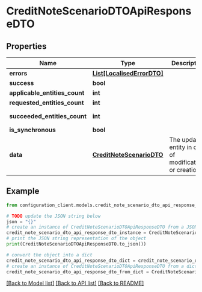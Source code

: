 # CreditNoteScenarioDTOApiResponseDTO


## Properties

Name | Type | Description | Notes
------------ | ------------- | ------------- | -------------
**errors** | [**List[LocalisedErrorDTO]**](LocalisedErrorDTO.md) |  | [optional] 
**success** | **bool** |  | [optional] 
**applicable_entities_count** | **int** |  | [optional] 
**requested_entities_count** | **int** |  | [optional] 
**succeeded_entities_count** | **int** |  | [optional] [readonly] 
**is_synchronous** | **bool** |  | [optional] 
**data** | [**CreditNoteScenarioDTO**](CreditNoteScenarioDTO.md) | The updated entity in case of modifications or creation | [optional] 

## Example

```python
from configuration_client.models.credit_note_scenario_dto_api_response_dto import CreditNoteScenarioDTOApiResponseDTO

# TODO update the JSON string below
json = "{}"
# create an instance of CreditNoteScenarioDTOApiResponseDTO from a JSON string
credit_note_scenario_dto_api_response_dto_instance = CreditNoteScenarioDTOApiResponseDTO.from_json(json)
# print the JSON string representation of the object
print(CreditNoteScenarioDTOApiResponseDTO.to_json())

# convert the object into a dict
credit_note_scenario_dto_api_response_dto_dict = credit_note_scenario_dto_api_response_dto_instance.to_dict()
# create an instance of CreditNoteScenarioDTOApiResponseDTO from a dict
credit_note_scenario_dto_api_response_dto_from_dict = CreditNoteScenarioDTOApiResponseDTO.from_dict(credit_note_scenario_dto_api_response_dto_dict)
```
[[Back to Model list]](../README.md#documentation-for-models) [[Back to API list]](../README.md#documentation-for-api-endpoints) [[Back to README]](../README.md)


